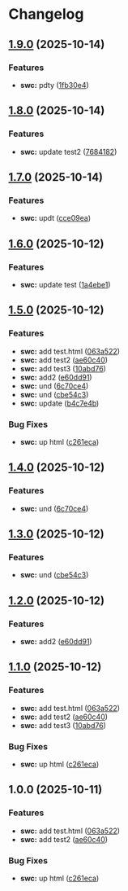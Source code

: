 # Changelog

## [1.9.0](https://github.com/burakgormek/test-ga2/compare/test-swc-123123@v1.8.0...test-swc-123123@v1.9.0) (2025-10-14)


### Features

* **swc:** pdty ([1fb30e4](https://github.com/burakgormek/test-ga2/commit/1fb30e483e3905115a8c817ee834b1780883dfc3))

## [1.8.0](https://github.com/burakgormek/test-ga2/compare/test-swc-123123@v1.7.0...test-swc-123123@v1.8.0) (2025-10-14)


### Features

* **swc:** update test2 ([7684182](https://github.com/burakgormek/test-ga2/commit/768418221001314a249045b00bd7e777d6cd017c))

## [1.7.0](https://github.com/burakgormek/test-ga2/compare/test-swc-123123@v1.6.0...test-swc-123123@v1.7.0) (2025-10-14)


### Features

* **swc:** updt ([cce09ea](https://github.com/burakgormek/test-ga2/commit/cce09ea7619c761148721273d706b9eb42acd4c5))

## [1.6.0](https://github.com/burakgormek/test-ga2/compare/test-swc-123123@v1.5.0...test-swc-123123@v1.6.0) (2025-10-12)


### Features

* **swc:** update test ([1a4ebe1](https://github.com/burakgormek/test-ga2/commit/1a4ebe1b10f7117dbf3d6279ba6ab289af3bb125))

## [1.5.0](https://github.com/burakgormek/test-ga2/compare/test-swc-123123@v1.4.0...test-swc-123123@v1.5.0) (2025-10-12)


### Features

* **swc:** add test.html ([063a522](https://github.com/burakgormek/test-ga2/commit/063a522f60b68d19b6333dc1b351f46e8304a115))
* **swc:** add test2 ([ae60c40](https://github.com/burakgormek/test-ga2/commit/ae60c403016af76da63aef7bce515e56da52b5af))
* **swc:** add test3 ([10abd76](https://github.com/burakgormek/test-ga2/commit/10abd7697f5eb4c381d180465c257b0242f43385))
* **swc:** add2 ([e60dd91](https://github.com/burakgormek/test-ga2/commit/e60dd916e38112b8837f0409c85905596666eb9b))
* **swc:** und ([6c70ce4](https://github.com/burakgormek/test-ga2/commit/6c70ce4c98d9197ac03948d145b58a6fe1a36e14))
* **swc:** und ([cbe54c3](https://github.com/burakgormek/test-ga2/commit/cbe54c361a2809333e875a9e9526e5b3d9c1cddb))
* **swc:** update ([b4c7e4b](https://github.com/burakgormek/test-ga2/commit/b4c7e4b4a9f19656a53a730c2d16c4843938a8f3))


### Bug Fixes

* **swc:** up html ([c261eca](https://github.com/burakgormek/test-ga2/commit/c261eca4b0ed74b9c7a9452138533ffab1a5574b))

## [1.4.0](https://github.com/burakgormek/test-ga2/compare/test-swc-123123@v1.3.0...test-swc-123123@v1.4.0) (2025-10-12)


### Features

* **swc:** und ([6c70ce4](https://github.com/burakgormek/test-ga2/commit/6c70ce4c98d9197ac03948d145b58a6fe1a36e14))

## [1.3.0](https://github.com/burakgormek/test-ga2/compare/test-swc-123123@v1.2.0...test-swc-123123@v1.3.0) (2025-10-12)


### Features

* **swc:** und ([cbe54c3](https://github.com/burakgormek/test-ga2/commit/cbe54c361a2809333e875a9e9526e5b3d9c1cddb))

## [1.2.0](https://github.com/burakgormek/test-ga2/compare/test-swc-123123@v1.1.0...test-swc-123123@v1.2.0) (2025-10-12)


### Features

* **swc:** add2 ([e60dd91](https://github.com/burakgormek/test-ga2/commit/e60dd916e38112b8837f0409c85905596666eb9b))

## [1.1.0](https://github.com/burakgormek/test-ga2/compare/test-swc-123123@v1.0.0...test-swc-123123@v1.1.0) (2025-10-12)


### Features

* **swc:** add test.html ([063a522](https://github.com/burakgormek/test-ga2/commit/063a522f60b68d19b6333dc1b351f46e8304a115))
* **swc:** add test2 ([ae60c40](https://github.com/burakgormek/test-ga2/commit/ae60c403016af76da63aef7bce515e56da52b5af))
* **swc:** add test3 ([10abd76](https://github.com/burakgormek/test-ga2/commit/10abd7697f5eb4c381d180465c257b0242f43385))


### Bug Fixes

* **swc:** up html ([c261eca](https://github.com/burakgormek/test-ga2/commit/c261eca4b0ed74b9c7a9452138533ffab1a5574b))

## 1.0.0 (2025-10-11)


### Features

* **swc:** add test.html ([063a522](https://github.com/burakgormek/test-ga2/commit/063a522f60b68d19b6333dc1b351f46e8304a115))
* **swc:** add test2 ([ae60c40](https://github.com/burakgormek/test-ga2/commit/ae60c403016af76da63aef7bce515e56da52b5af))


### Bug Fixes

* **swc:** up html ([c261eca](https://github.com/burakgormek/test-ga2/commit/c261eca4b0ed74b9c7a9452138533ffab1a5574b))
